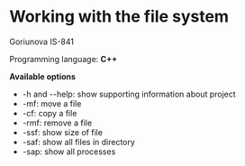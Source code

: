 # Working with the file system

Goriunova IS-841

Programming language: **С++**

**Available options**
* -h and --help: show supporting information about project
* -mf: move a file
* -cf: copy a file
* -rmf: remove a file
* -ssf: show size of file
* -saf: show all files in directory
* -sap: show all processes
 
